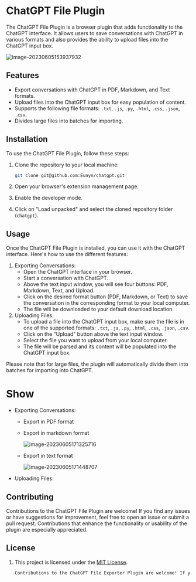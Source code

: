 # ChatGPT File Plugin

The ChatGPT File Plugin is a browser plugin that adds functionality to the ChatGPT interface. It allows users to save conversations with ChatGPT in various formats and also provides the ability to upload files into the ChatGPT input box.

![image-20230605153937932](https://github.com/Eunyn/chatgpt/blob/main/image/main.png)

## Features

- Export conversations with ChatGPT in PDF, Markdown, and Text formats.
- Upload files into the ChatGPT input box for easy population of content.
- Supports the following file formats: `.txt`, `.js`, `.py`, `.html`, `.css`, `.json`, `.csv`.
- Divides large files into batches for importing.

## Installation

To use the ChatGPT File Plugin, follow these steps:

1. Clone the repository to your local machine:

   ```sh
   git clone git@github.com:Eunyn/chatgpt.git
   ```

2. Open your browser's extension management page.

3. Enable the developer mode.

4. Click on "Load unpacked" and select the cloned repository folder (`chatgpt`).

## Usage

Once the ChatGPT File Plugin is installed, you can use it with the ChatGPT interface. Here's how to use the different features:

1. Exporting Conversations:
   - Open the ChatGPT interface in your browser.
   - Start a conversation with ChatGPT.
   - Above the text input window, you will see four buttons: PDF, Markdown, Text, and Upload.
   - Click on the desired format button (PDF, Markdown, or Text) to save the conversation in the corresponding format to your local computer.
   - The file will be downloaded to your default download location.
2. Uploading Files:
   - To upload a file into the ChatGPT input box, make sure the file is in one of the supported formats: `.txt`, `.js`, `.py`, `.html`, `.css`, `.json`, `.csv`.
   - Click on the "Upload" button above the text input window.
   - Select the file you want to upload from your local computer.
   - The file will be parsed and its content will be populated into the ChatGPT input box.

Please note that for large files, the plugin will automatically divide them into batches for importing into ChatGPT.

# Show

- Exporting Conversations:

  - Export in PDF format

  - Export in markdown format

    ![image-20230605171325716](https://github.com/Eunyn/chatgpt/blob/main/image/markdown.png)

  - Export in text format

    ![image-20230605171448707](https://github.com/Eunyn/chatgpt/blob/main/image/text.png)

- Uploading Files:

  

## Contributing

Contributions to the ChatGPT File Plugin are welcome! If you find any issues or have suggestions for improvement, feel free to open an issue or submit a pull request. Contributions that enhance the functionality or usability of the plugin are especially appreciated.

## License

1. This project is licensed under the [MIT License](https://chat.openai.com/c/LICENSE).

   ```html
   Contributions to the ChatGPT File Exporter Plugin are welcome! If you find any issues or have suggestions for improvement, feel free to open an issue or submit a pull request. Contributions that enhance the functionality or usability of the plugin are especially appreciated.
   ```

   
